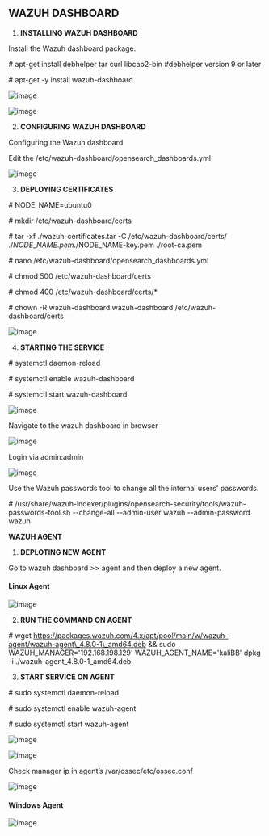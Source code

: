 ## WAZUH DASHBOARD

1.  **INSTALLING WAZUH DASHBOARD**

Install the Wazuh dashboard package.

\# apt-get install debhelper tar curl libcap2-bin #debhelper version 9 or later

\# apt-get -y install wazuh-dashboard

![image](https://github.com/user-attachments/assets/bd59b9df-e530-4023-854f-f164b52907ce)

![image](https://github.com/user-attachments/assets/2727bcb7-0d80-486a-8b0d-27e8fe1aaaf4)

2.  **CONFIGURING WAZUH DASHBOARD**

Configuring the Wazuh dashboard

Edit the /etc/wazuh-dashboard/opensearch\_dashboards.yml

![image](https://github.com/user-attachments/assets/4afb0dcf-1009-4748-9662-892905a65d03)

3.  **DEPLOYING CERTIFICATES**

\# NODE\_NAME=ubuntu0

\# mkdir /etc/wazuh-dashboard/certs

\# tar -xf ./wazuh-certificates.tar -C /etc/wazuh-dashboard/certs/ ./$NODE\_NAME.pem ./$NODE\_NAME-key.pem ./root-ca.pem

\# nano /etc/wazuh-dashboard/opensearch\_dashboards.yml

\# chmod 500 /etc/wazuh-dashboard/certs

\# chmod 400 /etc/wazuh-dashboard/certs/\*

\# chown -R wazuh-dashboard:wazuh-dashboard /etc/wazuh-dashboard/certs

![image](https://github.com/user-attachments/assets/826c13d7-0fce-42ac-a584-8b115b06f109)

4.  **STARTING THE SERVICE**

\# systemctl daemon-reload

\# systemctl enable wazuh-dashboard

\# systemctl start wazuh-dashboard

![image](https://github.com/user-attachments/assets/ada63709-0814-4256-a5d8-5129b57c9a4a)

Navigate to the wazuh dashboard in browser

![image](https://github.com/user-attachments/assets/9bddf2ba-1ddb-4cfa-919c-4404de334a78)

Login via admin:admin

![image](https://github.com/user-attachments/assets/f1967671-3e01-405e-9044-4bc4234f550b)


Use the Wazuh passwords tool to change all the internal users' passwords.

\# /usr/share/wazuh-indexer/plugins/opensearch-security/tools/wazuh-passwords-tool.sh --change-all --admin-user wazuh --admin-password wazuh

**WAZUH AGENT**

1.  **DEPLOTING NEW AGENT**

Go to wazuh dashboard >> agent and then deploy a new agent.

#### Linux Agent

![image](https://github.com/user-attachments/assets/b7c1c1b1-09ec-4432-a304-345f47ca0e3b)


2.  **RUN THE COMMAND ON AGENT**

\# wget https://packages.wazuh.com/4.x/apt/pool/main/w/wazuh-agent/wazuh-agent\_4.8.0-1\_amd64.deb && sudo WAZUH\_MANAGER='192.168.198.129' WAZUH\_AGENT\_NAME='kaliBB' dpkg -i ./wazuh-agent\_4.8.0-1\_amd64.deb

3.  **START SERVICE ON AGENT**

\# sudo systemctl daemon-reload

\# sudo systemctl enable wazuh-agent

\# sudo systemctl start wazuh-agent

![image](https://github.com/user-attachments/assets/ae98ffbc-2b2f-4058-a531-1c32617a4ca9)

![image](https://github.com/user-attachments/assets/ceaedd5a-ceec-4172-962f-e2334e87eabc)


Check manager ip in agent’s /var/ossec/etc/ossec.conf

![image](https://github.com/user-attachments/assets/16231705-23d3-473f-9d85-fdeabbfb6ce9)

#### Windows Agent

![image](https://github.com/user-attachments/assets/278b3114-a292-4af3-8f6d-349d6badb7a1)


